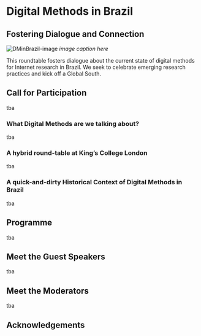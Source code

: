 # Digital Methods in Brazil 
## Fostering Dialogue and Connection 
![DMinBrazil-image](https://github.com/user-attachments/assets/62775c2e-a6bf-4ed9-aece-3282270bcdc8)
*image caption here*

This roundtable fosters dialogue about the current state of digital methods for Internet research in Brazil. We seek to celebrate emerging research practices and kick off a Global South.
## Call for Participation
tba
### What Digital Methods are we talking about?
tba
### A hybrid round-table at King’s College London
tba
### A quick-and-dirty Historical Context of Digital Methods in Brazil
tba
## Programme
tba
## Meet the Guest Speakers
tba
## Meet the Moderators
tba
## Acknowledgements

